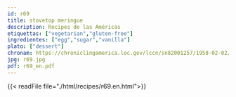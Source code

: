 ```yaml
---
id: r69
title: stovetop meringue
description: Recipes de las Américas
etiquettas: ["vegetarian","gluten-free"]
ingredientes: ["egg","sugar","vanilla"]
plato: ["dessert"]
chronam: https://chroniclingamerica.loc.gov/lccn/sn82001257/1958-02-02/ed-1/seq-5/
jpg: r69.jpg
pdf: r69_en.pdf
---
```


{{< readFile file="./html/recipes/r69.en.html">}}